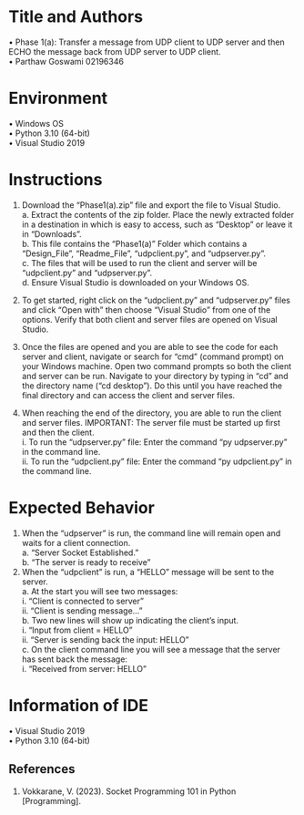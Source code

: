 # Title and Authors

•	Phase 1(a): Transfer a message from UDP client to UDP server and then ECHO the message back from UDP server to UDP client.    
•	Parthaw Goswami 02196346  
# Environment

•	Windows OS  
•	Python 3.10 (64-bit)  
•	Visual Studio 2019  
# Instructions

1.	Download the “Phase1(a).zip” file and export the file to Visual Studio.  
a.	Extract the contents of the zip folder. Place the newly extracted folder in a destination in which is easy to access, such as “Desktop” or leave it in “Downloads”.  
b.	This file contains the “Phase1(a)” Folder which contains a “Design_File”, “Readme_File”, “udpclient.py”, and “udpserver.py”.  
c.	The files that will be used to run the client and server will be “udpclient.py” and “udpserver.py”.  
d.	Ensure Visual Studio is downloaded on your Windows OS.  

2.	To get started, right click on the “udpclient.py” and “udpserver.py” files and click “Open with” then choose “Visual Studio” from one of the options. Verify that both client and server files are opened on Visual Studio.  

3.	Once the files are opened and you are able to see the code for each server and client, navigate or search for “cmd” (command prompt) on your Windows machine. Open two command prompts so both the client and server can be run. Navigate to your directory by typing in “cd” and the directory name (“cd desktop”). Do this until you have reached the final directory and can access the client and server files.  
4.	When reaching the end of the directory, you are able to run the client and server files. IMPORTANT: The server file must be started up first and then the client.  
i.	To run the “udpserver.py” file: Enter the command “py udpserver.py” in the command line.  
ii.	To run the “udpclient.py” file: Enter the command “py udpclient.py” in the command line.  

# Expected Behavior
1.	When the “udpserver” is run, the command line will remain open and waits for a client connection.  
a.	“Server Socket Established.”  
b.	“The server is ready to receive”  
2.	When the “udpclient” is run, a “HELLO” message will be sent to the server.  
a.	At the start you will see two messages:  
i.	“Client is connected to server”  
ii.	“Client is sending message…”  
b.	Two new lines will show up indicating the client’s input.  
i.	“Input from client = HELLO”  
ii.	“Server is sending back the input: HELLO”  
c.	On the client command line you will see a message that the server has sent back the message:  
i.	“Received from server: HELLO”  

# Information of IDE

•	Visual Studio 2019  
•	Python 3.10 (64-bit)  

## References
1.	Vokkarane, V. (2023). Socket Programming 101 in Python [Programming].
